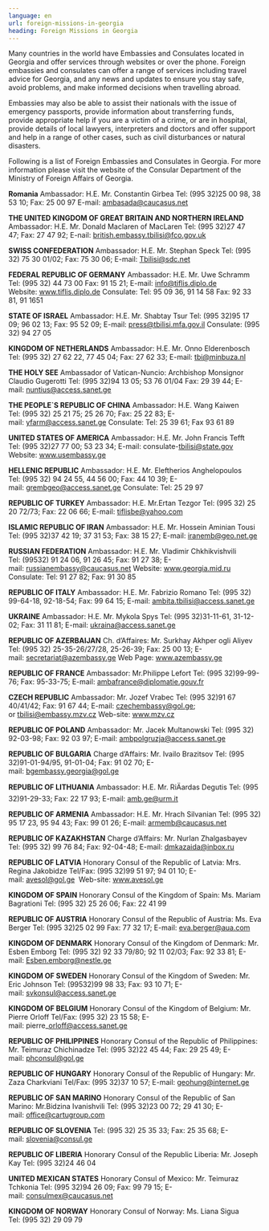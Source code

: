 ```yaml
---
language: en
url: foreign-missions-in-georgia
heading: Foreign Missions in Georgia
---
```

<div class="row content-row"><!-- 902 (1)-->
<div class="col-xs-12 col-sm-6 col-md-6"><!-- 1249 -->

Many countries in the world have Embassies and Consulates located in Georgia and
offer services through websites or over the phone. Foreign embassies and consulates
can offer a range of services including travel advice for Georgia, and any news
and updates to ensure you stay safe, avoid problems, and make informed decisions
when travelling abroad.

</div>

<div class="col-xs-12 col-sm-6 col-md-6"><!-- 1250 -->

Embassies may also be able to assist their nationals with the issue of emergency
passports, provide information about transferring funds, provide appropriate help
if you are a victim of a crime, or are in hospital, provide details of local lawyers,
interpreters and doctors and offer support and help in a range of other cases, such
as civil disturbances or natural disasters.

</div>

</div>

<div class="row content-row"><!-- 903 (2)-->
<div class="col-xs-12"><!-- 1251 -->

Following is a list of Foreign Embassies and Consulates in Georgia. For more information
please visit the website of the Consular Department of the Ministry of Foreign Affairs
of Georgia.

</div>

</div>

<div class="row content-row"><!-- 904 (3)-->
<div class="col-xs-12 col-sm-6 col-md-6"><!-- 1252 -->

**Romania**
Ambassador: H.E. Mr. Constantin Girbea
Tel: (995 32)25 00 98, 38 53 10; Fax: 25 00 97
E\-mail: ambasada@caucasus.net


**THE UNITED KINGDOM OF GREAT BRITAIN AND NORTHERN IRELAND**
Ambassador: H.E. Mr. Donald Maclaren of MacLaren
Tel: (995 32)27 47 47; Fax: 27 47 92;
E\-nail: british.embassy.tbilisi@fco.gov.uk


**SWISS CONFEDERATION**
Ambassador: H.E. Mr. Stephan Speck
Tel: (995 32) 75 30 01/02; Fax: 75 30 06;
E\-mail: Tbilisi@sdc.net


**FEDERAL REPUBLIC OF GERMANY**
Ambassador: H.E. Mr. Uwe Schramm
Tel: (995 32) 44 73 00 Fax: 91 15 21;
E\-mail: info@tiflis.diplo.de
Website: www.tiflis.diplo.de
Consulate: Tel: 95 09 36, 91 14 58 Fax: 92 33 81, 91 1651


**STATE OF ISRAEL**
Ambassador: H.E. Mr. Shabtay Tsur
Tel: (995 32)95 17 09; 96 02 13; Fax: 95 52 09;
E\-mail: press@tbilisi.mfa.gov.il
Consulate: (995 32) 94 27 05


**KINGDOM OF NETHERLANDS**
Ambassador: H.E. Mr. Onno Elderenbosch
Tel: (995 32) 27 62 22, 77 45 04; Fax: 27 62 33;
E\-mail: tbi@minbuza.nl


**THE HOLY SEE**
Ambassador of Vatican\-Nuncio: Archbishop Monsignor Claudio Gugerotti
Tel: (995 32)94 13 05; 53 76 01/04 Fax: 29 39 44;
E\-mail: nuntius@access.sanet.ge


**THE PEOPLE\`S REPUBLIC OF CHINA**
Ambassador: H.E. Wang Kaiwen
Tel: (995 32) 25 21 75; 25 26 70; Fax: 25 22 83;
E\-mail: yfarm@access.sanet.ge
Consulate: Tel: 25 39 61; Fax 93 61 89


**UNITED STATES OF AMERICA**
Ambassador: H.E. Mr. John Francis Tefft
Tel: (995 32)27 77 00; 53 23 34;
E\-mail: consulate\-tbilisi@state.gov
Website: www.usembassy.ge


**HELLENIC REPUBLIC**
Ambassador: H.E. Mr. Eleftherios Anghelopoulos
Tel: (995 32) 94 24 55, 44 56 00; Fax: 44 10 39;
E\-mail: grembgeo@access.sanet.ge
Consulate: Tel: 25 29 97


**REPUBLIC OF TURKEY**
Ambassador: H.E. Mr.Ertan Tezgor
Tel: (995 32) 25 20 72/73; Fax: 22 06 66;
E\-mail: tiflisbe@yahoo.com


**ISLAMIC REPUBLIC OF IRAN**
Ambassador: H.E. Mr. Hossein Aminian Tousi
Tel: (995 32)37 42 19; 37 31 53; Fax: 38 15 27;
E\-mail: iranemb@geo.net.ge


**RUSSIAN FEDERATION**
Ambassador: H.E. Mr. Vladimir Chkhikvishvili
Tel: (99532) 91 24 06, 91 26 45; Fax: 91 27 38;
E\-mail: russianembassy@caucasus.net
Website: www.georgia.mid.ru
Consulate: Tel: 91 27 82; Fax: 91 30 85


**REPUBLIC OF ITALY**
Ambassador: H.E. Mr. Fabrizio Romano
Tel: (995 32) 99\-64\-18, 92\-18\-54; Fax: 99 64 15;
E\-mail: ambita.tbilisi@access.sanet.ge


**UKRAINE**
Ambassador: H.E. Mr. Mykola Spys
Tel: (995 32)31\-11\-61, 31\-12\-02; Fax: 31 11 81;
E\-mail: ukraina@access.sanet.ge


**REPUBLIC OF AZERBAIJAN**
Ch. d’Affaires: Mr. Surkhay Akhper ogli Aliyev
Tel: (995 32) 25\-35\-26/27/28, 25\-26\-39; Fax: 25 00 13;
E\-mail: secretariat@azembassy.ge
Web Page: www.azembassy.ge


**REPUBLIC OF FRANCE**
Ambassador: Mr.Philippe Lefort
Tel: (995 32)99\-99\-76; Fax: 95\-33\-75;
E\-mail: ambafrance@diplomatie.gouv.fr

</div>

<div class="col-xs-12 col-sm-6 col-md-6"><!-- 1253 -->

**CZECH REPUBLIC**
Ambassador: Mr. Jozef Vrabec
Tel: (995 32)91 67 40/41/42; Fax: 91 67 44;
E\-mail: czechembassy@gol.ge; or tbilisi@embassy.mzv.cz
Web\-site: www.mzv.cz


**REPUBLIC OF POLAND**
Ambassador: Mr. Jacek Multanowski
Tel: (995 32) 92\-03\-98; Fax: 92 03 97;
E\-mail: ambpolgruzja@access.sanet.ge


**REPUBLIC OF BULGARIA**
Charge d’Affairs: Mr. Ivailo Brazitsov
Tel: (995 32)91\-01\-94/95, 91\-01\-04; Fax: 91 02 70;
E\-mail: bgembassy.georgia@gol.ge


**REPUBLIC OF LITHUANIA**
Ambassador: H.E. Mr. RiÄardas Degutis
Tel: (995 32)91\-29\-33; Fax: 22 17 93;
E\-mail: amb.ge@urm.it


**REPUBLIC OF ARMENIA**
Ambassador: H.E. Mr. Hrach Silvanian
Tel: (995 32) 95 17 23, 95 94 43; Fax: 99 01 26;
E\-mail: armemb@caucasus.net


**REPUBLIC OF KAZAKHSTAN**
Charge d’Affairs: Mr. Nurlan Zhalgasbayev
Tel: (995 32) 99 76 84; Fax: 92\-04\-48;
E\-mail: dmkazaida@inbox.ru


**REPUBLIC OF LATVIA**
Honorary Consul of the Republic of Latvia: Mrs. Regina Jakobidze
Tel/Fax: (995 32)99 51 97; 94 01 10;
E\-mail: avesol@gol.ge  Web\-site: www.avesol.ge


**KINGDOM OF SPAIN**
Honorary Consul of the Kingdom of Spain: Ms. Mariam Bagrationi
Tel: (995 32) 25 26 06; Fax: 22 41 99


**REPUBLIC OF AUSTRIA**
Honorary Consul of the Republic of Austria: Ms. Eva Berger
Tel: (995 32)25 02 99 Fax: 77 32 17;
E\-mail: eva.berger@aua.com


**KINGDOM OF DENMARK**
Honorary Consul of the Kingdom of Denmark: Mr. Esben Emborg
Tel: (995 32) 92 33 79/80; 92 11 02/03; Fax: 92 33 81;
E\-mail: Esben.emborg@nestle.ge


**KINGDOM OF SWEDEN**
Honorary Consul of the Kingdom of Sweden: Mr. Eric Johnson
Tel: (99532)99 98 33; Fax: 93 10 71;
E\-mail: svkonsul@access.sanet.ge


**KINGDOM OF BELGIUM**
Honorary Consul of the Kingdom of Belgium: Mr. Pierre Orloff
Tel/Fax: (995 32) 23 15 58;
E\-mail: pierre\_orloff@access.sanet.ge


**REPUBLIC OF PHILIPPINES**
Honorary Consul of the Republic of Philippines: Mr. Teimuraz Chichinadze
Tel: (995 32)22 45 44; Fax: 29 25 49;
E\-mail: phconsul@gol.ge


**REPUBLIC OF HUNGARY**
Honorary Consul of the Republic of Hungary: Mr. Zaza Charkviani
Tel/Fax: (995 32)37 10 57;
E\-mail: geohung@internet.ge


**REPUBLIC OF SAN MARINO**
Honorary Consul of the Republic of San Marino: Mr.Bidzina Ivanishvili
Tel: (995 32)23 00 72; 29 41 30;
E\-mail: office@cartugroup.com


**REPUBLIC OF SLOVENIA**
Tel: (995 32) 25 35 33; Fax: 25 35 68;
E\-mail: slovenia@consul.ge


**REPUBLIC OF LIBERIA**
Honorary Consul of the Republic Liberia: Mr. Joseph Kay
Tel: (995 32)24 46 04


**UNITED MEXICAN STATES**
Honorary Consul of Mexico: Mr. Teimuraz Tchkonia
Tel: (995 32)94 26 09; Fax: 99 79 15;
E\-mail: consulmex@caucasus.net


**KINGDOM OF NORWAY**
Honorary Consul of Norway: Ms. Liana Sigua
Tel: (995 32) 29 09 79

</div>

</div>
